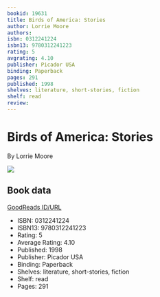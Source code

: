 ```yaml
---
bookid: 19631
title: Birds of America: Stories
author: Lorrie Moore
authors: 
isbn: 0312241224
isbn13: 9780312241223
rating: 5
avgrating: 4.10
publisher: Picador USA
binding: Paperback
pages: 291
published: 1998
shelves: literature, short-stories, fiction
shelf: read
review: 
---
```


# Birds of America: Stories

By Lorrie Moore

![](https://i.gr-assets.com/images/S/compressed.photo.goodreads.com/books/1388641896l/19631.jpg)

## Book data

[GoodReads ID/URL](https://www.goodreads.com/book/show/19631)

- ISBN: 0312241224
- ISBN13: 9780312241223
- Rating: 5
- Average Rating: 4.10
- Published: 1998
- Publisher: Picador USA
- Binding: Paperback
- Shelves: literature, short-stories, fiction
- Shelf: read
- Pages: 291

